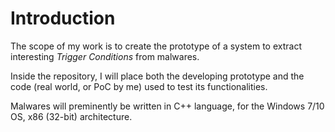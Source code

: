 # Introduction

The scope of my work is to create the prototype of a system to extract interesting _Trigger Conditions_ from malwares.

Inside the repository, I will place both the developing prototype and the code (real world, or PoC by me) used to test its functionalities. 

Malwares will preminently be written in C++ language, for the Windows 7/10 OS, x86 (32-bit) architecture.
